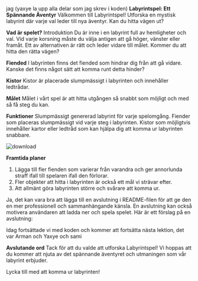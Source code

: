 jag (yaxye la upp alla delar som jag skrev i koden)
**Labyrintspel: Ett Spännande Äventyr**
Välkommen till Labyrintspel! Utforska en mystisk labyrint där varje val leder till nya äventyr. Kan du hitta vägen ut?

**Vad är spelet?**
Introduktion
Du är inne i en labyrint full av hemligheter och val. Vid varje korsning måste du välja antigen att gå höger, vänster eller framåt. Ett av alternativen är rätt och leder vidare till målet. Kommer du att hitta den rätta vägen?

**Fiended**
I labyrinten finns det fiended som hindrar dig från att gå vidare. Kanske det finns något sätt att komma runt detta hinder?

**Kistor**
Kistor är placerade slumpmässigt i labyrinten och innehåller ledtrådar.

**Målet**
Målet i vårt spel är att hitta utgången så snabbt som möjligt och med så få steg du kan. 

**Funktioner**
Slumpmässigt genererad labyrint för varje spelomgång.
Fiender som placeras slumpmässigt vid varje steg i labyrinten.
Kistor som möjligtvis innehåller kartor eller ledtråd som kan hjälpa dig att komma ur labyrinten snabbare.

![download](https://github.com/user-attachments/assets/db203f4e-1730-4cd8-a6f8-365d6bfa249f)

**Framtida planer**
1. Lägga till fler fienden som varierar från varandra och ger annorlunda straff ifall till spelaren ifall den förlorar.
2. Fler objekter att hitta i labyrinten är också ett mål vi strävar efter.
3. Att allmänt göra labyrinten större och svårare att komma ur.

Ja, det kan vara bra att lägga till en avslutning i README-filen för att ge den en mer professionell och sammanhängande känsla. En avslutning kan också motivera användaren att ladda ner och spela spelet. Här är ett förslag på en avslutning:

Idag fortsättade vi med koden och kommer att fortsätta nästa lektion, det var Arman och Yaxye och sami

**Avslutande ord**
Tack för att du valde att utforska Labyrintspel! Vi hoppas att du kommer att njuta av det spännande äventyret och utmaningen som vår labyrint erbjuder. 

Lycka till med att komma ur labyrinten!
